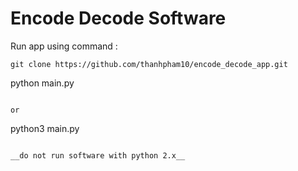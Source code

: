 # Encode Decode Software

Run app using command :
```
git clone https://github.com/thanhpham10/encode_decode_app.git
```
python main.py
```

or 

```
python3 main.py
```

__do not run software with python 2.x__
